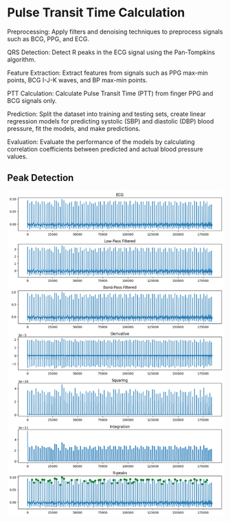 # Pulse Transit Time Calculation
Preprocessing: Apply filters and denoising techniques to preprocess signals such as BCG, PPG, and ECG.

QRS Detection: Detect R peaks in the ECG signal using the Pan-Tompkins algorithm.

Feature Extraction: Extract features from signals such as PPG max-min points, BCG I-J-K waves, and BP max-min points.

PTT Calculation: Calculate Pulse Transit Time (PTT) from finger PPG and BCG signals only.

Prediction: Split the dataset into training and testing sets, create linear regression models for predicting systolic (SBP) and diastolic (DBP) blood pressure, fit the models, and make predictions.

Evaluation: Evaluate the performance of the models by calculating correlation coefficients between predicted and actual blood pressure values.

## Peak Detection
<img src="peak_detection.png" width="1000">
